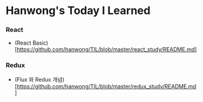 # Hanwong's Today I Learned

### React

* (React Basic)[https://github.com/hanwong/TIL/blob/master/react_study/README.md]


### Redux

* (Flux 와 Redux 개념)[https://github.com/hanwong/TIL/blob/master/redux_study/README.md]
